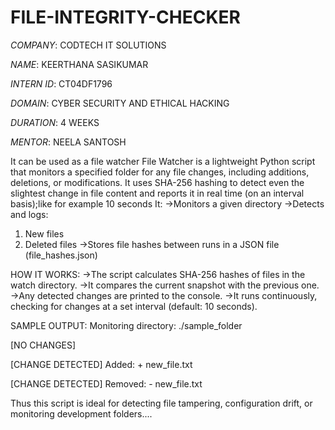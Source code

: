 # FILE-INTEGRITY-CHECKER

*COMPANY*: CODTECH IT SOLUTIONS

*NAME*: KEERTHANA SASIKUMAR

*INTERN ID*: CT04DF1796

*DOMAIN*: CYBER SECURITY AND ETHICAL HACKING

*DURATION*: 4 WEEKS

*MENTOR*: NEELA SANTOSH

It can be used as a file watcher
File Watcher is a lightweight Python script that monitors a specified folder for any file changes, including additions, deletions, or modifications. It uses SHA-256 hashing to detect even the slightest change in file content and reports it in real time (on an interval basis);like for example 10 seconds
It:
->Monitors a given directory 
->Detects and logs:
1) New files
2) Deleted files
->Stores file hashes between runs in a JSON file (file_hashes.json)

HOW IT WORKS:
->The script calculates SHA-256 hashes of files in the watch directory.
->It compares the current snapshot with the previous one.
->Any detected changes are printed to the console.
->It runs continuously, checking for changes at a set interval (default: 10 seconds).

SAMPLE OUTPUT:
Monitoring directory: ./sample_folder

[NO CHANGES]

[CHANGE DETECTED]
  Added:
    + new_file.txt

[CHANGE DETECTED]
  Removed:
    - new_file.txt

Thus this script is ideal for detecting file tampering, configuration drift, or monitoring development folders....









